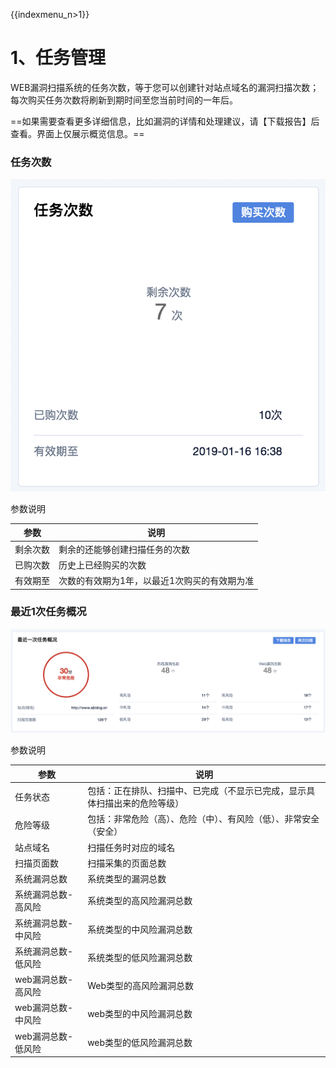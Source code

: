 {{indexmenu_n>1}}

# 1、任务管理

WEB漏洞扫描系统的任务次数，等于您可以创建针对站点域名的漏洞扫描次数；每次购买任务次数将刷新到期时间至您当前时间的一年后。

==如果需要查看更多详细信息，比如漏洞的详情和处理建议，请【下载报告】后查看。界面上仅展示概览信息。==

### 任务次数

![](../images/operation/uws6.png)

参数说明

| 参数   | 说明                      |
| --- | --- |
| 剩余次数 | 剩余的还能够创建扫描任务的次数         |
| 已购次数 | 历史上已经购买的次数              |
| 有效期至 | 次数的有效期为1年，以最近1次购买的有效期为准 |

### 最近1次任务概况

![](../images/operation/uws7.png)

参数说明

| 参数          | 说明                                    |
| --- | --- |
| 任务状态        | 包括：正在排队、扫描中、已完成（不显示已完成，显示具体扫描出来的危险等级） |
| 危险等级        | 包括：非常危险（高）、危险（中）、有风险（低）、非常安全（安全）      |
| 站点域名        | 扫描任务时对应的域名                            |
| 扫描页面数       | 扫描采集的页面总数                             |
| 系统漏洞总数      | 系统类型的漏洞总数                             |
| 系统漏洞总数-高风险  | 系统类型的高风险漏洞总数                          |
| 系统漏洞总数-中风险  | 系统类型的中风险漏洞总数                          |
| 系统漏洞总数-低风险  | 系统类型的低风险漏洞总数                          |
| web漏洞总数-高风险 | Web类型的高风险漏洞总数                         |
| web漏洞总数-中风险 | web类型的中风险漏洞总数                         |
| web漏洞总数-低风险 | web类型的低风险漏洞总数                         |
